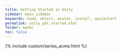 ```yaml
---
title: Getting Started in Unity
sidebar: main_sidebar
keywords: hand, object, avatar, install, quickstart
permalink: unity_get_started.html
folder: mydoc
toc: false
---
```

 
{% include custom/series_acme.html %}
